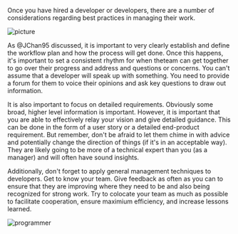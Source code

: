 Once you have hired a developer or developers, there are a number of considerations regarding best practices in managing their work.

![picture](http://cdn1.tnwcdn.com/wp-content/blogs.dir/1/files/2012/10/85922510-645x250.jpg)

As @JChan95 discussed, it is important to very clearly establish and define the workflow plan and how the process will get done. Once this happens, it's important to set a consistent rhythm for when theteam can get together to go over their progress and address and questions or concerns. You can't assume that a developer will speak up with something. You need to provide a forum for them to voice their opinions and ask key questions to draw out information.

It is also important to focus on detailed requirements. Obviously some broad, higher level information is important. However, it is important that you are able to effectively relay your vision and give detailed guidance. This can be done in the form of a user story or a detailed end-product requirement. But remember, don't be afraid to let them chime in with advice and potentially change the direction of things (if it's in an acceptable way). They are likely going to be more of a technical expert than you (as a manager) and will often have sound insights.

Additionally, don't forget to apply general management techniques to developers. Get to know your team. Give feedback as often as you can to ensure that they are improving where they need to be and also being recognized for strong work. Try to colocate your team as much as possible to facilitate cooperation, ensure maximium efficiency, and increase lessons learned.

![programmer](http://mattdubois.com/wp-content/uploads/2013/08/computer-support.jpeg)
